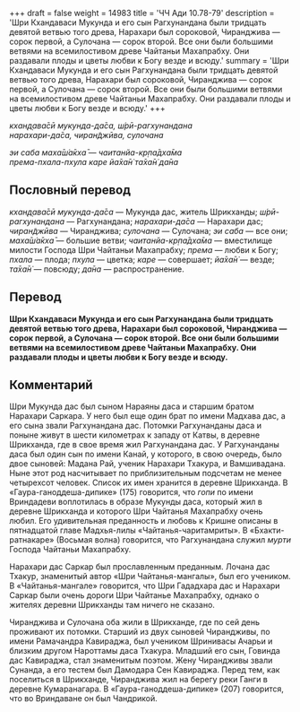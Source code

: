 +++
draft = false
weight = 14983
title = 'ЧЧ Ади 10.78-79'
description = 'Шри Кхандаваси Мукунда и его сын Рагхунандана были тридцать девятой ветвью того древа, Нарахари был сороковой, Чиранджива — сорок первой, а Сулочана — сорок второй. Все они были большими ветвями на всемилостивом древе Чайтаньи Махапрабху. Они раздавали плоды и цветы любви к Богу везде и всюду.'
summary = 'Шри Кхандаваси Мукунда и его сын Рагхунандана были тридцать девятой ветвью того древа, Нарахари был сороковой, Чиранджива — сорок первой, а Сулочана — сорок второй. Все они были большими ветвями на всемилостивом древе Чайтаньи Махапрабху. Они раздавали плоды и цветы любви к Богу везде и всюду.'
+++

_кхан̣д̣ава̄сӣ мукунда-да̄са, ш́рӣ-рагхунандана  
нарахари-да̄са, чиран̃джӣва, сулочана_

_эи саба маха̄ш́а̄кха̄ — чаитанйа-кр̣па̄дха̄ма  
према-пхала-пхула каре йа̄ха̄н̇ та̄ха̄н̇ да̄на_

## Пословный перевод

_кхан̣д̣ава̄сӣ_ _мукунда_\-_да̄са_ — Мукунда дас, житель Шрикханды; _ш́рӣ_\-_рагхунандана_ — Рагхунандана; _нарахари_\-_да̄са_ — Нарахари дас; _чиран̃джӣва_ — Чиранджива; _сулочана_ — Сулочана; _эи_ _саба_ — все они; _маха̄ш́а̄кха̄_ — большие ветви; _чаитанйа_\-_кр̣па̄дха̄ма_ — вместилище милости Господа Шри Чайтаньи Махапрабху; _према_ — любви к Богу; _пхала_ — плода; _пхула_ — цветка; _каре_ — совершает; _йа̄ха̄н̇_ — везде; _та̄ха̄н̇_ — повсюду; _да̄на_ — распространение.

## Перевод

**Шри Кхандаваси Мукунда и его сын Рагхунандана были тридцать девятой ветвью того древа, Нарахари был сороковой, Чиранджива — сорок первой, а Сулочана — сорок второй. Все они были большими ветвями на всемилостивом древе Чайтаньи Махапрабху. Они раздавали плоды и цветы любви к Богу везде и всюду.**

## Комментарий

Шри Мукунда дас был сыном Нараяны даса и старшим братом Нарахари Саркара. У него был еще один брат по имени Мадхава дас, а его сына звали Рагхунандана дас. Потомки Рагхунанданы даса и поныне живут в шести километрах к западу от Катвы, в деревне Шрикханда, где в свое время жил Рагхунандана дас. У Рагхунанданы даса был один сын по имени Канай, у которого, в свою очередь, было двое сыновей: Мадана Рай, ученик Нарахари Тхакура, и Вамшивадана. Ныне этот род насчитывает по приблизительным подсчетам не менее четырехсот человек. Список их имен хранится в деревне Шрикханда. В «Гаура-ганоддеша-дипике» (175) говорится, что _гопи_ по имени Вриндадеви воплотилась в образе Мукунды даса, который жил в деревне Шрикханда и которого Шри Чайтанья Махапрабху очень любил. Его удивительная преданность и любовь к Кришне описаны в пятнадцатой главе Мадхья-лилы «Чайтанья-чаритамриты». В «Бхакти-ратнакаре» (Восьмая волна) говорится, что Рагхунандана служил _мурти_ Господа Чайтаньи Махапрабху.

Нарахари дас Саркар был прославленным преданным. Лочана дас Тхакур, знаменитый автор «Шри Чайтанья-мангалы», был его учеником. В «Чайтанья-мангале» говорится, что Шри Гададхара дас и Нарахари Саркар были очень дороги Шри Чайтанье Махапрабху, однако о жителях деревни Шрикханды там ничего не сказано.

Чиранджива и Сулочана оба жили в Шрикханде, где по сей день проживают их потомки. Старший из двух сыновей Чирандживы, по имени Рамачандра Кавираджа, был учеником Шринивасы Ачарьи и близким другом Нароттамы даса Тхакура. Младший его сын, Говинда дас Кавираджа, стал знаменитым поэтом. Жену Чирандживы звали Сунанда, а его тестем был Дамодара Сен Кавираджа. Перед тем, как поселиться в Шрикханде, Чиранджива жил на берегу реки Ганги в деревне Кумаранагара. В «Гаура-ганоддеша-дипике» (207) говорится, что во Вриндаване он был Чандрикой.

